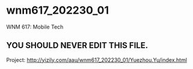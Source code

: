 # wnm617_202230_01
WNM 617: Mobile Tech

## YOU SHOULD NEVER EDIT THIS FILE.
Project: http://yizily.com/aau/wnm617_202230_01/Yuezhou.Yu/index.html
